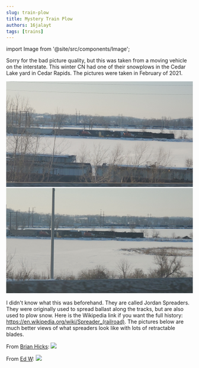 ```yaml
---
slug: train-plow
title: Mystery Train Plow
authors: 16jalayt
tags: [trains]
---
```

import Image from  '@site/src/components/Image';

Sorry for the bad picture quality, but this was taken from a moving vehicle on the interstate. This winter CN had one of their snowplows in the Cedar Lake yard in Cedar Rapids. The pictures were taken in February of 2021.

![](./Cedar-Lake-Snowplow-2-2.21.jpg)
![](./Cedar-Lake-Snowplow-2.21.jpg)

I didn't know what this was beforehand. They are called Jordan Spreaders. They were originally used to spread ballast along the tracks, but are also used to plow snow. Here is the Wikipedia link if you want the full history: <a href="https://en.wikipedia.org/wiki/Spreader_(railroad)">https://en.wikipedia.org/wiki/Spreader_(railroad)</a>. The pictures below are much better views of what spreaders look like with lots of retractable blades.


From <a href="https://www.flickr.com/photos/26063910@N00">Brian Hicks</a>:
<Image src="https://live.staticflickr.com/4422/35694226874_8721fe5b27_b.jpg" 
href="https://live.staticflickr.com/4422/35694226874_8721fe5b27_b.jpg"
flkr="https://www.flickr.com/photos/26063910@N00"/>

From <a href="https://www.flickr.com/photos/26063910@N00">Ed W</a>:
<Image src="https://live.staticflickr.com/1848/29805078527_192e94e055_b.jpg" 
href="https://live.staticflickr.com/1848/29805078527_192e94e055_b.jpg"
flkr="https://www.flickr.com/photos/26063910@N00"/>